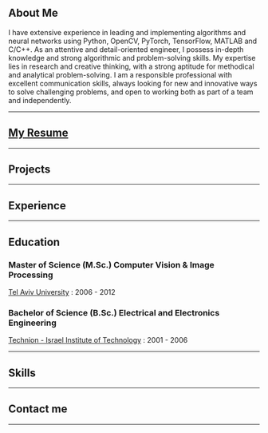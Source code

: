 ## About Me ##
I have extensive experience in leading and implementing algorithms and neural networks using Python, OpenCV, PyTorch, TensorFlow, MATLAB and C/C++.
As an attentive and detail-oriented engineer, I possess in-depth knowledge and strong algorithmic and problem-solving skills.
My expertise lies in research and creative thinking, with a strong aptitude for methodical and analytical problem-solving.
I am a responsible professional with excellent communication skills, always looking for new and innovative ways to solve challenging problems, and open to working both as part of a team and independently.

---

## [My Resume](/resume_page.md) ##


---

## Projects  ##

---

## Experience  ##

---

## Education  ##
### Master of Science (M.Sc.) Computer Vision & Image Processing ###
[Tel Aviv University](https://www.linkedin.com/school/tel-aviv-university/) : 2006 - 2012

### Bachelor of Science (B.Sc.) Electrical and Electronics Engineering ###
[Technion - Israel Institute of Technology](https://www.linkedin.com/school/technion/) : 2001 - 2006

---

## Skills  ##

---

## Contact me  ##

---

